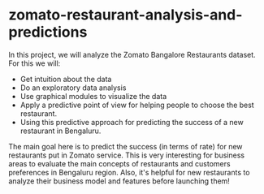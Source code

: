 # zomato-restaurant-analysis-and-predictions

In this project, we will analyze the Zomato Bangalore Restaurants dataset. For this we will:

- Get intuition about the data
- Do an exploratory data analysis
- Use graphical modules to visualize the data
- Apply a predictive point of view for helping people to choose the best restaurant.
- Using this predictive approach for predicting the success of a new restaurant in Bengaluru.

The main goal here is to predict the success (in terms of rate) for new restaurants put in Zomato service. This is very interesting for business areas to evaluate the main concepts of restaurants and customers preferences in Bengaluru region.
Also, it's helpful for new restaurants to analyze their business model and features before launching them!
